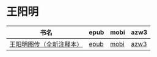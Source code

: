 # 王阳明

| 书名 | epub | mobi | azw3 |
| --- | --- | --- | --- |
| [王阳明图传（全新注释本）](http://ct.dalanmei.com/f/31084289-570312641-881b74) | [epub](http://ct.dalanmei.com/f/31084289-570312641-881b74) | [mobi](http://ct.dalanmei.com/f/31084289-570169781-2fb063) | [azw3](http://ct.dalanmei.com/f/31084289-570378092-170d13) |
